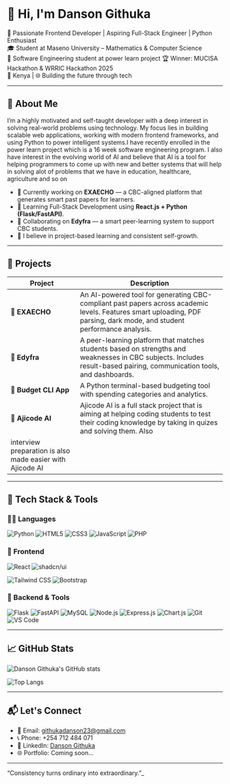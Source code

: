 # 👋 Hi, I'm Danson Githuka

🚀 Passionate Frontend Developer | Aspiring Full-Stack Engineer | Python Enthusiast  
🎓 Student at Maseno University – Mathematics & Computer Science  
🚀 Software Engineering student at power learn project 
🏆 Winner: MUCISA Hackathon & WRRIC Hackathon 2025  
📍 Kenya | 🌐 Building the future through tech

---

## 🧠 About Me

I’m a highly motivated and self-taught developer with a deep interest in solving real-world problems using technology. My focus lies in building scalable web applications, working with modern frontend frameworks, and using Python to power intelligent systems.I have recently enrolled in the power learn project which is a 16 week software engineering program. I also have interest in the evolving world of AI and believe that AI is a tool for helping programmers to come up with new and better systems that will help in solving alot of problems that we have in education, healthcare, agriculture and so on

- 🔭 Currently working on **EXAECHO** — a CBC-aligned platform that generates smart past papers for learners.
- 🌱 Learning Full-Stack Development using **React.js + Python (Flask/FastAPI)**.
- 👯 Collaborating on **Edyfra** — a smart peer-learning system to support CBC students.
- 🧩 I believe in project-based learning and consistent self-growth.

---

## 💼 Projects

| Project      | Description |
|-------------|-------------|
| 🔹 **EXAECHO** | An AI-powered tool for generating CBC-compliant past papers across academic levels. Features smart uploading, PDF parsing, dark mode, and student performance analysis. |
| 🔹 **Edyfra** | A peer-learning platform that matches students based on strengths and weaknesses in CBC subjects. Includes result-based pairing, communication tools, and dashboards. |
| 🔹 **Budget CLI App** | A Python terminal-based budgeting tool with spending categories and analytics. |
| 🔹 **Ajicode AI** | Ajicode AI is a full stack project that is aiming at helping coding students to test their coding knowledge by taking in quizes and solving them. Also
interview preparation is also made easier with Ajicode AI|

---

## 🧰 Tech Stack & Tools

### 👨‍💻 Languages
![Python](https://img.shields.io/badge/-Python-3776AB?style=flat-square&logo=python&logoColor=white)
![HTML5](https://img.shields.io/badge/-HTML5-E34F26?style=flat-square&logo=html5&logoColor=white)
![CSS3](https://img.shields.io/badge/-CSS3-1572B6?style=flat-square&logo=css3)
![JavaScript](https://img.shields.io/badge/-JavaScript-F7DF1E?style=flat-square&logo=javascript&logoColor=black)
![PHP](https://img.shields.io/badge/-PHP-777BB4?style=flat-square&logo=php&logoColor=white)

### 🚀 Frontend
![React](https://img.shields.io/badge/React-20232A?style=for-the-badge&logo=react&logoColor=61DAFB)
![shadcn/ui](https://img.shields.io/badge/shadcn/ui-%2311182f?style=for-the-badge&logo=vercel&logoColor=white)

![Tailwind CSS](https://img.shields.io/badge/-Tailwind%20CSS-38B2AC?style=flat-square&logo=tailwind-css)
![Bootstrap](https://img.shields.io/badge/-Bootstrap-563D7C?style=flat-square&logo=bootstrap)

### 🧠 Backend & Tools
![Flask](https://img.shields.io/badge/-Flask-000000?style=flat-square&logo=flask)
![FastAPI](https://img.shields.io/badge/-FastAPI-009688?style=flat-square&logo=fastapi)
![MySQL](https://img.shields.io/badge/-MySQL-4479A1?style=flat-square&logo=mysql)
![Node.js](https://img.shields.io/badge/Node.js-339933?style=for-the-badge&logo=nodedotjs&logoColor=white)
![Express.js](https://img.shields.io/badge/Express.js-404D59?style=for-the-badge&logo=express&logoColor=white)
![Chart.js](https://img.shields.io/badge/Chart.js-FF6384?style=for-the-badge&logo=chartdotjs&logoColor=white)
![Git](https://img.shields.io/badge/-Git-F05032?style=flat-square&logo=git)
![VS Code](https://img.shields.io/badge/-VS%20Code-007ACC?style=flat-square&logo=visual-studio-code)




---

## 📈 GitHub Stats

![Danson Githuka's GitHub stats](https://github-readme-stats.vercel.app/api?username=DanEinstein&show_icons=true&theme=tokyonight)

![Top Langs](https://github-readme-stats.vercel.app/api/top-langs/?username=DanEinstein&layout=compact&theme=tokyonight)

---

## 📬 Let's Connect

- 📧 Email: [githukadanson23@gmail.com](mailto:githukadanson23@gmail.com)  
- 📞 Phone: +254 712 484 071  
- 💼 LinkedIn: [Danson Githuka](https://linkedin.com/in/danson-githuka)  
- 🌐 Portfolio: Coming soon...

---

“Consistency turns ordinary into extraordinary.”_
